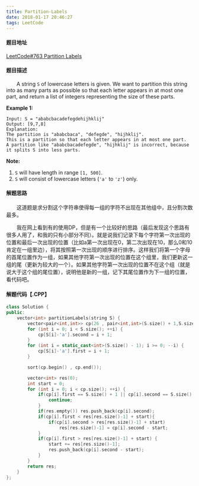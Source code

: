 ```yaml
---
title: Partition-Labels
date: 2018-01-17 20:46:27
tags: LeetCode
---
```


#### 题目地址

[LeetCode#763 Partition Labels](https://leetcode.com/problems/partition-labels/description/)

#### 题目描述

&emsp;&emsp;A string `S` of lowercase letters is given. We want to partition this string into as many parts as possible so that each letter appears in at most one part, and return a list of integers representing the size of these parts.

<!--more-->

**Example 1:**

```
Input: S = "ababcbacadefegdehijhklij"
Output: [9,7,8]
Explanation:
The partition is "ababcbaca", "defegde", "hijhklij".
This is a partition so that each letter appears in at most one part.
A partition like "ababcbacadefegde", "hijhklij" is incorrect, because it splits S into less parts.

```

**Note:**

1. `S` will have length in range `[1, 500]`.
2. `S` will consist of lowercase letters (`'a'` to `'z'`) only.

#### 解题思路

&emsp;&emsp;这道题是求分割这个字符串使得每一组的字符不出现在其他组中，且分割次数最多。

&emsp;&emsp;我在网上看到有的使用DP，但是有一个比较好的思路（最后发现这个思路有很多人用了，和我的只有小部分不同）。就是说我们记录下每个字符第一次出现的位置和最后一次出现的位置（比如a第一次出现在0，第二次出现在10，那么0和10肯定在一组里边），将其按照第一次出现的顺序进行排序。这样我们将第一个字母的首尾位置作为一组，如果其他字符第一次出现的位置在这个组里，我们更新这一组的尾（更新为较大的一个）。如果其他字符第一次出现的位置不在这个组（就是说大于这个组的尾位置），说明他是新的一组，记下其尾位置作为下一组的位置，看代码吧。

#### 解题代码【.CPP】

```c++
class Solution {
public:
    vector<int> partitionLabels(string S) {
        vector<pair<int,int>> cp(26 , pair<int,int>(S.size() + 1,S.size() + 1));
        for (int i = 0; i < S.size(); ++i) {
            cp[S[i]-'a'].second = i + 1;
        }
        for (int i = static_cast<int>(S.size() - 1); i >= 0; --i) {
            cp[S[i]-'a'].first = i + 1;
        }

        sort(cp.begin() , cp.end());

        vector<int> res(0);
        int start = 0;
        for (int i = 0; i < cp.size(); ++i) {
            if(cp[i].first == S.size() + 1 || cp[i].second == S.size() + 1){
                continue;
            }
            if(res.empty()) res.push_back(cp[i].second);
            if(cp[i].first < res[res.size()-1] + start){
                if(cp[i].second > res[res.size()-1] + start)
                    res[res.size()-1] = cp[i].second - start;
            }
            if(cp[i].first > res[res.size()-1] + start) {
                start += res[res.size()-1];
                res.push_back(cp[i].second - start);
            }
        }
        return res;
    }
};
```

